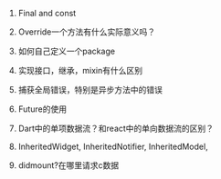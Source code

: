 1. Final and const

2. Override一个方法有什么实际意义吗？

3. 如何自己定义一个package

4. 实现接口，继承，mixin有什么区别

5. 捕获全局错误，特别是异步方法中的错误

6. Future的使用

7. Dart中的单项数据流？和react中的单向数据流的区别？

8. InheritedWidget, InheritedNotifier, InheritedModel,

9. didmount?在哪里请求c数据
